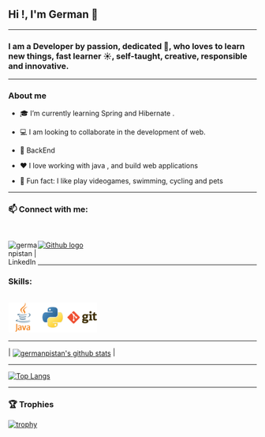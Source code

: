 ## Hi !, I'm German  👋

---

### I am a Developer by passion, dedicated 💪, who loves to learn new things, fast learner ☀️, self-taught, creative, responsible and innovative.

---

###  About me

- 🎓 I’m currently learning Spring and Hibernate .

- 💻 I am looking to collaborate in the development of web. 

- 💼 BackEnd

- ❤️ I  love working with java , and build web applications

- 🎪 Fun fact: I like play videogames, swimming, cycling and pets

---

### 📫 Connect with me:

<br>

[<img align="left" alt="germanpistan | LinkedIn" width="60px" src="https://github.com/TheDudeThatCode/TheDudeThatCode/blob/master/Assets/Linkedin.svg" />][linkedin]
 [<img width="60px" src="https://cdn.svgporn.com/logos/github-icon.svg" alt="Github logo" width="34">](https://github.com/germanpistan)
<br>
<br>

---

### Skills:

<br>
<code><img width="60px" alt="java" src="https://raw.githubusercontent.com/github/explore/80688e429a7d4ef2fca1e82350fe8e3517d3494d/topics/java/java.png"></code><code><img width="60px" alt="python" src="https://raw.githubusercontent.com/github/explore/80688e429a7d4ef2fca1e82350fe8e3517d3494d/topics/python/python.png"></code><code><img width="60px" alt="git" src="https://raw.githubusercontent.com/github/explore/80688e429a7d4ef2fca1e82350fe8e3517d3494d/topics/git/git.png"></code>
<br>

---

| <a href="https://github.com/anuraghazra/github-readme-stats"><img align="center" src="https://github-readme-stats.vercel.app/api?username=germanpistan&show_icons=true&include_all_commits=true&theme=buefy&hide_border=true" alt="germanpistan's github stats" /></a> | <a href="https://github.com/anuraghazra/github-readme-stats"></a>

---
[![Top Langs](https://github-readme-stats.vercel.app/api/top-langs/?username=germanpistan&langs_count=5&layout=compact&theme=react)](https://github.com/anuraghazra/github-readme-stats)

---
### 🏆 Trophies
[![trophy](https://github-profile-trophy.vercel.app/?username=germanpistan&theme=dracula)](https://github.com/ryo-ma/github-profile-trophy)


[linkedin]: https://www.linkedin.com/in/anibal-german-pistan-3b9770172/

<!--
**germanpistan/germanpistan** is a ✨ _special_ ✨ repository because its `README.md` (this file) appears on your GitHub profile.

---


